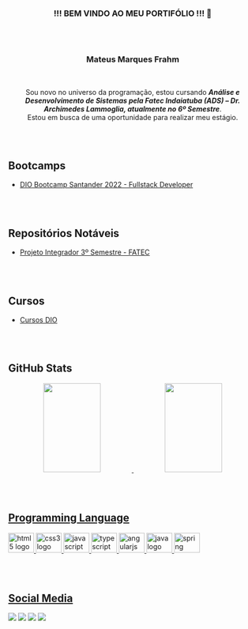 <h3 align="center"> !!! BEM VINDO AO MEU PORTIFÓLIO !!! 👋</h3>

<br></br>

<h3 align="center">Mateus Marques Frahm</h3>

<br>

<div>
<p align="center">
     Sou novo no universo da programação, estou cursando <i><b>Análise e Desenvolvimento de Sistemas pela Fatec Indaiatuba (ADS) – Dr. Archimedes Lammoglia, atualmente no 6º Semestre</b></i>.<br>
    Estou em busca de uma oportunidade para realizar meu estágio.
</p>
</div>

<br></br>

## Bootcamps

- [DIO Bootcamp Santander 2022 - Fullstack Developer](https://github.com/Matthew2079/DIO_Bootcamp_Santander_2022)

<br></br>

## Repositórios Notáveis

- [Projeto Integrador 3º Semestre - FATEC](https://github.com/Matthew2079/DIO_Bootcamp_Santander_2022)

<br></br>

## Cursos

- [Cursos DIO](https://github.com/Matthew2079/-DIO_Cursos)

<br></br>


## GitHub Stats


<!--
[![Matthew's GitHub stats](https://github-readme-stats.vercel.app/api?username=matthew2079&show_icons=true&theme=dracula)](https://github.com/matthew2079)
[![Top Langs](https://github-readme-stats.vercel.app/api/top-langs/?username=matthew2079&layout=compact&theme=dracula&langs_count=7)](https://github.com/matthew2079)-->

<div align="center">
  <a href="https://github.com/matthew2079">
<img height="180em" width="48%" src="https://github-readme-stats.vercel.app/api?username=matthew2079&show_icons=true&theme=dracula&include_all_commits=true&count_private=true"/>
  <img height="180em" width="48%" src="https://github-readme-stats.vercel.app/api/top-langs/?username=matthew2079&layout=compact&langs_count=7&theme=dracula"/>
</div>



<br></br>
     
## Programming Language
  
<!-- - Adquirindo conhecimetos nas linguagens: <div style="display: inline_block"><br> </div> -->
<p align="left">
 <img src="https://cdn.jsdelivr.net/gh/devicons/devicon/icons/html5/html5-original.svg" height="40" width="52" alt="html5 logo"/>
 <img src="https://cdn.jsdelivr.net/gh/devicons/devicon/icons/css3/css3-original.svg" height="40" width="52" alt="css3 logo"/>
 <img src="https://cdn.jsdelivr.net/gh/devicons/devicon/icons/javascript/javascript-original.svg" height="40" width="52" alt="javascript logo"/>
 <img src="https://cdn.jsdelivr.net/gh/devicons/devicon/icons/typescript/typescript-original.svg" height="40" width="52" alt="typescript logo"/>
 <img src="https://cdn.jsdelivr.net/gh/devicons/devicon/icons/angularjs/angularjs-original.svg" height="40" width="52" alt="angularjs logo"/>
 <img src="https://cdn.jsdelivr.net/gh/devicons/devicon/icons/java/java-original.svg" height="40" width="52" alt="java logo"/>
 <img src="https://cdn.jsdelivr.net/gh/devicons/devicon/icons/spring/spring-original-wordmark.svg" height="40" width="52" alt="spring logo"/>

  
<br></br>
  

## Social Media
  
[<img src = "https://img.shields.io/badge/facebook-%231877F2.svg?&style=for-the-badge&logo=facebook&logoColor=white">](https://www.facebook.com/mateus.marquesfrahm/) [<img src="https://img.shields.io/badge/linkedin-%230077B5.svg?&style=for-the-badge&logo=linkedin&logoColor=white" />](https://www.linkedin.com/in/mateus-frahm-a573651b4/) [<img src = "https://img.shields.io/badge/instagram-%23E4405F.svg?&style=for-the-badge&logo=instagram&logoColor=white">](https://www.instagram.com/matthew_shaux/?hl=pt-br) [<img src = "https://img.shields.io/badge/-Gmail-%23333?style=for-the-badge&logo=gmail&logoColor=white">](mailto:mateusfrahm@gmail.com)
